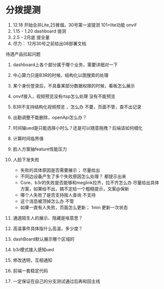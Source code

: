 # 分拨提测

1. 12.18 开始合并Lite,25冒烟，30号第一波提测  101+lite功能  onvif 
2. 1.15 - 1.20  dashboard 提测
3. 2.5 - 2月底 提全量
4. 尽力： 12月30号之前给出08部署文档





待遇产品拉起问题

1. dashboard上各个部分属于哪个业务，需要详细对一下
2. 中心算力只是B3R的时候，结构化以图搜索的处理
3. 某个身份登录后，不具备某部分数据权限的时候，看板怎么展示
5. onvif接入，视频预览没有rtsp怎么处理 没有不能预览
6. B3R不支持结构化视频预览 ，怎么办  不要，页面不管，查不出记录
7. 出勤调整不能删除，openApi怎么办？
8. 时间轴ued是只能选择小时么？还是可以随意拖拽？后端该如何细化
9. 计算时间临界值
10. 脸人方案抽feature性能压力
10. 人脸下发失败
    - 失败的具体原因是否需要展示；  尽量给出
    - 不同边设备产生了多个失败原因怎么处理？   都提示出来
    - Core、b3r的失败是否能够和meglink拉齐，拉不齐怎么办    尽量给出具体方案，如果给不出，搞不定给一个粗糙提示，文案@保新
    - 哪个人失败了是否支持按人查询   不支持
    - 这个消息被顶掉怎么办     不管
    - 如果一直有人失败，页面怎么更新； 1min 更新一次状态
11. 通道陌生人的展示、隐藏是啥意思？
12. 高温事件具体指什么高温，多少度？
13. dashBoard默认展示哪个区域的
14. b3r模式接入感知ued





1. 修改透明，互相通知
2. 前端一套稳定代码
3. 一定保证在自己的分支测试通过后再和回主线